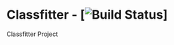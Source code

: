 # Classfitter - [![Build Status][jenkins-status]]
Classfitter Project

[jenkins-status]:https://dev.datatransparency.com/jenkins/buildStatus/icon?job=Classfitter